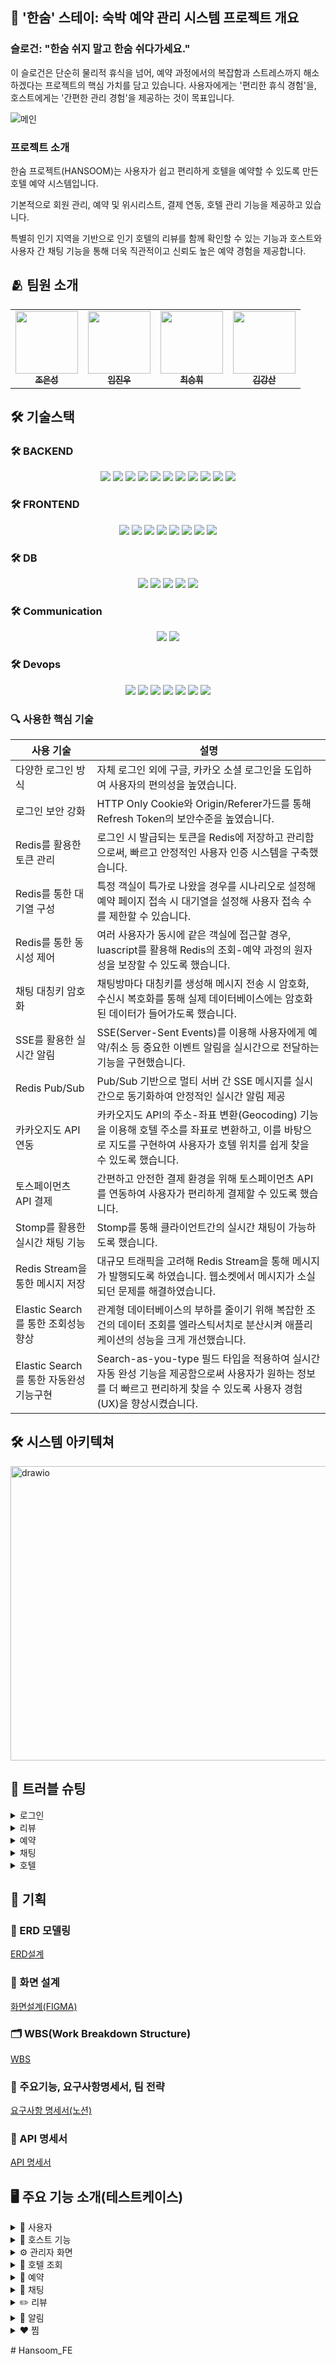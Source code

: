 ## 🛌 '한숨' 스테이: 숙박 예약 관리 시스템 프로젝트 개요
### **슬로건: "한숨 쉬지 말고 한숨 쉬다가세요."**<br/>
이 슬로건은 단순히 물리적 휴식을 넘어, 예약 과정에서의 복잡함과 스트레스까지 해소하겠다는 프로젝트의 핵심 가치를 담고 있습니다. 사용자에게는 '편리한 휴식 경험'을, 호스트에게는 '간편한 관리 경험'을 제공하는 것이 목표입니다.

![메인](https://github.com/user-attachments/assets/de14ab9c-a7e1-423a-a6ec-225f451c8be8)


### **프로젝트 소개**<br/>
한숨 프로젝트(HANSOOM)는 사용자가 쉽고 편리하게 호텔을 예약할 수 있도록 만든 호텔 예약 시스템입니다.<br>

기본적으로 회원 관리, 예약 및 위시리스트, 결제 연동, 호텔 관리 기능을 제공하고 있습니다.<br>

특별히 인기 지역을 기반으로 인기 호텔의 리뷰를 함께 확인할 수 있는 기능과 호스트와 사용자 간 채팅 기능을 통해 더욱 직관적이고 신뢰도 높은 예약 경험을 제공합니다.<br>

## 🫂 팀원 소개
<table align="center">
  <tbody>
    <tr>
      <td align="center"><a href="https://github.com/EunDuk2"><img src="https://avatars.githubusercontent.com/u/124436476?v=4" width="100px;" alt=""/><br /><sub><b> 조은성 </b></sub></a><br /></td>
      <td align="center"><a href="https://github.com/imujinu"><img src="https://avatars.githubusercontent.com/u/138341044?v=4" width="100px;" alt=""/><br /><sub><b> 임진우 </b></sub></a><br /></td>
      <td align="center"><a href="https://github.com/kishinoa"><img src="https://avatars.githubusercontent.com/u/109147221?v=4" width="100px;" alt=""/><br /><sub><b> 최승휘 </b></sub></a><br /></td>
      <td align="center"><a href="https://github.com/rm2001kr"><img src="https://avatars.githubusercontent.com/u/207882668?v=4" width="100px;" alt=""/><br /><sub><b> 김강산 </b></sub></a><br /></td>
    </tr>
  </tbody>
</table>

## 🛠️ 기술스택
### 🛠️ BACKEND

<p align="center">
  <img src="https://img.shields.io/badge/Spring-6DB33F?style=for-the-badge&logo=spring&logoColor=white" />
  <img src="https://img.shields.io/badge/SpringBoot-6DB33F?style=for-the-badge&logo=springboot&logoColor=white" />
  <img src="https://img.shields.io/badge/springsecurity-6DB33F?style=for-the-badge&logo=springsecurity&logoColor=white" />
  <img src="https://img.shields.io/badge/springdatajpa-6DB33F?style=for-the-badge&logo=hibernate&logoColor=white" />
  <img src="https://img.shields.io/badge/gradle-02303A?style=for-the-badge&logo=gradle&logoColor=white" />
  <img src="https://img.shields.io/badge/JWT-000000?style=for-the-badge&logo=jsonwebtokens&logoColor=white" />
  <img src="https://img.shields.io/badge/docker-2496ED?style=for-the-badge&logo=docker&logoColor=white" />
  <img src="https://img.shields.io/badge/intellijidea-000000?style=for-the-badge&logo=intellijidea&logoColor=white" />
  <img src="https://img.shields.io/badge/luascript-2C2D72?style=for-the-badge&logo=lua&logoColor=white" />
  <img src="https://img.shields.io/badge/STOMP/WebSocket-FF6B6B?style=for-the-badge&logo=socket.io&logoColor=white"/>
  <img src="https://img.shields.io/badge/elasticsearch-005571?style=for-the-badge&logo=elasticsearch&logoColor=white"/>
</p>

### 🛠️ FRONTEND

<p align="center">
  <img src="https://img.shields.io/badge/css-663399?style=for-the-badge&logo=css&logoColor=white" />
  <img src="https://img.shields.io/badge/html5-E34F26?style=for-the-badge&logo=html5&logoColor=white" />
  <img src="https://img.shields.io/badge/javascript-F7DF1E?style=for-the-badge&logo=javascript&logoColor=white" />
  <img src="https://img.shields.io/badge/vue.js-4FC08D?style=for-the-badge&logo=vuedotjs&logoColor=white" />
  <img src="https://img.shields.io/badge/vuerouter-4FC08D?style=for-the-badge&logo=vuedotjs&logoColor=white" />
  <img src="https://img.shields.io/badge/vuetify-1867C0?style=for-the-badge&logo=vuetify&logoColor=white" />
  <img src="https://img.shields.io/badge/axios-5A29E4?style=for-the-badge&logo=axios&logoColor=white" />
  <img src="https://img.shields.io/badge/Pinia-FFD859?style=for-the-badge&logo=vue.js&logoColor=black"/>
</p>

### 🛠️ DB

<p align="center">
  <img src="https://img.shields.io/badge/MariaDB-003545?style=for-the-badge&logo=mariadb&logoColor=white" />
  <img src="https://img.shields.io/badge/ERDCloud-1F1F1F?style=for-the-badge&logo=linkerd&logoColor=white" />
  <img src="https://img.shields.io/badge/MySQL%20Workbench-4479A1?style=for-the-badge&logo=mysql&logoColor=white" />
  <img src="https://img.shields.io/badge/SQL-336791?style=for-the-badge&logo=sqlite&logoColor=white" />
  <img src="https://img.shields.io/badge/redis-FF4438?style=for-the-badge&logo=redis&logoColor=white" />
</p>

### 🛠️ Communication

<p align="center">
  <img src="https://img.shields.io/badge/github-181717?style=for-the-badge&logo=github&logoColor=white" />
  <img src="https://img.shields.io/badge/discord-5865F2?style=for-the-badge&logo=discord&logoColor=white" />
</p>

### 🛠️ Devops

<p align="center">
   <img src="https://img.shields.io/badge/Nginx-009639?style=for-the-badge&logo=nginx&logoColor=white"/>
  <img src="https://img.shields.io/badge/GitHub%20Actions-2088FF?style=for-the-badge&logo=githubactions&logoColor=white"/>
  <img src="https://img.shields.io/badge/Docker-2496ED?style=for-the-badge&logo=docker&logoColor=white"/>
    <img src="https://img.shields.io/badge/AWS%20CloudFront-8C4FFF?style=for-the-badge&logo=amazonaws&logoColor=white"/>
 <img src="https://img.shields.io/badge/AWS%20EC2-FF9900?style=for-the-badge&logo=amazonec2&logoColor=black"/>
 <img src="https://img.shields.io/badge/AWS%20RDS-527FFF?style=for-the-badge&logo=amazonrds&logoColor=black"/>
  <img src="https://img.shields.io/badge/AWS%20S3-569A31?style=for-the-badge&logo=amazons3&logoColor=black"/>

</p>

### 🔍 사용한 핵심 기술
| 사용 기술 | 설명 |
| ---------- | ---------------------------------------------- |
| 다양한 로그인 방식 | 자체 로그인 외에 구글, 카카오 소셜 로그인을 도입하여 사용자의 편의성을 높였습니다. |
| 로그인 보안 강화 | HTTP Only Cookie와 Origin/Referer가드를 통해 Refresh Token의 보안수준을 높였습니다. |
| Redis를 활용한 토큰 관리 | 로그인 시 발급되는 토큰을 Redis에 저장하고 관리함으로써, 빠르고 안정적인 사용자 인증 시스템을 구축했습니다. |
| Redis를 통한 대기열 구성 | 특정 객실이 특가로 나왔을 경우를 시나리오로 설정해 예약 페이지 접속 시 대기열을 설정해 사용자 접속 수를 제한할 수 있습니다. |
| Redis를 통한 동시성 제어 | 여러 사용자가 동시에 같은 객실에 접근할 경우, luascript를 활용해 Redis의 조회-예약 과정의 원자성을 보장할 수 있도록 했습니다. |
| 채팅 대칭키 암호화 | 채팅방마다 대칭키를 생성해 메시지 전송 시 암호화, 수신시 복호화를 통해 실제 데이터베이스에는 암호화된 데이터가 들어가도록 했습니다. |
| SSE를 활용한 실시간 알림 | SSE(Server-Sent Events)를 이용해 사용자에게 예약/취소 등 중요한 이벤트 알림을 실시간으로 전달하는 기능을 구현했습니다. |
| Redis Pub/Sub | Pub/Sub 기반으로 멀티 서버 간 SSE 메시지를 실시간으로 동기화하여 안정적인 실시간 알림 제공 |
| 카카오지도 API 연동 | 카카오지도 API의 주소-좌표 변환(Geocoding) 기능을 이용해 호텔 주소를 좌표로 변환하고, 이를 바탕으로 지도를 구현하여 사용자가 호텔 위치를 쉽게 찾을 수 있도록 했습니다. |
| 토스페이먼츠 API 결제 | 간편하고 안전한 결제 환경을 위해 토스페이먼츠 API를 연동하여 사용자가 편리하게 결제할 수 있도록 했습니다. |
| Stomp를 활용한 실시간 채팅 기능 | Stomp를 통해 클라이언트간의 실시간 채팅이 가능하도록 했습니다. |
| Redis Stream을 통한 메시지 저장 | 대규모 트래픽을 고려해 Redis Stream을 통해 메시지가 발행되도록 하였습니다. 웹소켓에서 메시지가 소실되던 문제를 해결하였습니다. |
| Elastic Search를 통한 조회성능 향상 | 관계형 데이터베이스의 부하를 줄이기 위해 복잡한 조건의 데이터 조회를 엘라스틱서치로 분산시켜 애플리케이션의 성능을 크게 개선했습니다. |
| Elastic Search를 통한 자동완성 기능구현 | Search-as-you-type 필드 타입을 적용하여 실시간 자동 완성 기능을 제공함으로써 사용자가 원하는 정보를 더 빠르고 편리하게 찾을 수 있도록 사용자 경험(UX)을 향상시켰습니다. |

## 🛠️ 시스템 아키텍쳐
<img width="944" height="471" alt="drawio" src="https://github.com/user-attachments/assets/ae25777f-9bb5-4a4a-a8e4-8378cc5f050c" />


## <span id="11">🚦 트러블 슈팅</span>

<details>
<summary> 로그인  </summary>

<div>
<details>
  <summary>
    1. SNS 로그인 연동
  </summary>
<div>
    
1. **문제 상황**  
    기존 회원이 SNS 로그인 시도 시, 로그인 실패 발생<br>
    원인: 기존 회원 이메일과 SNS 계정 이메일이 동일 → 회원가입 로직에서 중복 Insert 시도 → DB 충돌 발생
    
2. **시도**  
    SNS 로그인 시 기존 회원일 경우, 409 (CONFLICT) 응답을 반환하여 중복 회원가입 방지<br>
    프론트는 409를 감지 후 연동 여부를 사용자에게 확인 후, 연동 동의 시, 프론트는 이전의 인가코드(code)로 서버에 재로그인 요청<br>
    서버는 재로그인 과정에서 동일 인가 코드를 다시 사용해 구글 토큰 교환 요청→ 구글은 이미 사용된 코드라 판단, invalid_grand 오류 반환

3. **해결**
   SNS 로그인 시 이메일 충돌 발생 → 서버는 409와 함께 LinkTicket { email, socialId, provider } (임시토큰)을 발급하여 응답으로 반환<br>
  서버는 Redis에 10분 TTL을 걸어 저장<br>
  프론트는 409를 감지 후 연동 여부를 사용자에게 확인 후, 연동 동의 시, LinkTikcet을 가지고 로그인 재요청<br>
  서버는 LinkTicket을 검증 후, 페이로드를 가지고 SNS 계정과 연동(Social ID/Type 업데이트)<br>
  로그인 완료 및 정상 응답 반환

  </div>
</details>

<details>
  <summary>
    2. Refresh Token 보안 강화
  </summary>
  <div>
    
1. **문제 상황**  
   Local Storage에 저장된 데이터는, XSS 공격을 통해 탈취 될 수 있음.<br>
   악성 스크립트 공격 - localStorage.getItem("refreshToken"), document.cookie 등

2. **해결1**
   Refresh Token을 HTTP Only Cookie로 관리<br>
   HTTP Only Cookie → JS에서 접근할 수 있는 곳에 쿠키를 저장, 요청을 보낼 때 헤더에 담아서 전송→ XSS 공격 방어 가능
       
3. **문제 상황2**  
   HTTP Only Cookie 사용 → CSRF 공격에 노출<br>
   CSRF 공격 - 인증된 쿠키를 인증되지 않은 사이트에서도 헤더에 담아 요청 전송

4. **해결2**
   Origin/Referer가드를 적용<br>
   Origin/Referer가드<br>
   → 브라우저에서 요청을 보낼 때, 요청을 보낸 페이지의 URL을 담아서 서버로 전송<br>
   → 서버는 화이트리스트와 비교하여 검증 후, 일치하지 않으면 403 반환<br>
   추가로 HTTP Only Cookie 설정에서, 쿠키를 필요로 하는 요청만 쿠키를 담도록 허용 (token refresh / logout)
    
  </div>
</details>




</div>
</details>


<details>
<summary> 리뷰  </summary>

<div>
<details>
  <summary>
    1. 리뷰 평점 계산을 위한 테이블 구조 개선
  </summary>
<div>
    
1. **문제 상황**  
    호텔 평점을 계산하기 위해 모든 리뷰 데이터를 불러와 합산해야 함 → 성능 저하 우려<br>
    예) 4.8 (100) → 이 데이터만을 위해 모든 데이터 조회 및 AVG / COUNT 계산 필요

2. **해결**
   호텔 ID를 외래키로 갖는 별도 테이블 생성 { hotel_id, sum, count }<br>
   리뷰 작성/수정/삭제 시, 별점의 총합(sum)과 개수(count)를 업데이트<br>
   특정 호텔의 평점과 리뷰 개수를 바로 조회할 수 있도록 최적화
  </div>
</details>



</div>
</details>


<details>
<summary> 예약  </summary>

<div>
<details>
  <summary>
    1. 예약 동시성 처리
  </summary>
<div>
    
1. **문제 상황**  
    숙소 예약 서비스 특성상 재고관리가 필수적이었고 동시성 문제를 해결하기 위해 redis에서 재고관리를 진행했습니다.
   redis에 저장된 예약건수를 확인한 후 DB에 저장되어있던 최대 재고수와 비교해서 예약의 진행 여부를 판단하도록 했습니다.
   이 과정에서 redis 조회와, 업데이트가 동시에 이루어지는 것이 아니기 때문에 동시성 문제가 발생할 수 있음을 발견했습니다.
   문제는 마지막 재고를 조회한 사용자가 값을 업데이트하기 전에 또 다른 사용자가 레디스에서 값을 조회한 탓에 발생한 것이었습니다.   
    <img width="1053" height="402" alt="image" src="https://github.com/user-attachments/assets/909b4af8-1aea-476a-943d-0dd8a477bd58" />
<figure>
  <img width="1904" height="885" alt="image" src="https://github.com/user-attachments/assets/916b21dc-716f-479f-b9fc-5646cf669dd6" />
  <figcaption>db재고는 500개지만 redis에는 502개의 예약이 들어간 모습</figcaption>
</figure>
    
2. **해결 방안**  
    redis 조회 - 업데이트의 원자성을 보장하기 위해 luascript를 도입했습니다. 모든 예약내역은 그 날짜가 지나면 삭제되어야 했기 때문에 날짜 정보를 hash형태로 저장한 뒤 각 키값에 ttl을 설정해 해당 날짜가 지나면 redis에서 삭제되도록 구현하였습니다.


  </div>
</details>

<details>
  <summary>
    2. 서버 대기열
  </summary>
  <div>
    
1. **문제 상황**  
    1번 해결 방안으로 luascript를 사용한 탓에 조회-업데이트가 한번에 이뤄지는 구조이기 때문에 예약-결제-예약확정 구조가 서버에 부하를 줄 수 있다고 생각했습니다.
   특히 숙소 예약 서비스 특성 상 특가 이벤트와 같은 경우에 특정 객실에 사용자가 몰리는 일이 발생할 수 있었고 그 결과 서버가 느려질 수 있지 않을까 하는 우려가 들었습니다.
       
2. **해결 방안**  
    특정 객실이 특가로 나왔다고 테스트 시나리오를 세운 뒤 예약 페이지에 진입하는 모든 사용자가 대기열 큐에 올라가도록 하였습니다.
   서버에서 설정한 대기열 순서보다 앞에 있는 사용자만 예약 페이지의 이용이 가능하도록 하였고 순번이 뒤인 사용자들은 자신들의 순번을 실시간으로 전달받으며 기다리도록 구현하였습니다.
![채팅 대기열 gif](https://github.com/user-attachments/assets/c0f2f445-4435-487f-8e03-a96e1ff7b002)

  </div>
</details>




</div>
</details>
<details>
<summary> 채팅  </summary>

<div>
<details>
  <summary>
    1. 메시지 소실
  </summary>
  <div>
    
1. **문제 상황**  
    기존 채팅 서비스는 웹소켓을 통해 메시지를 전송하고 서버에서 다시 발행해주는 구조였습니다.
    그런데 대규모 트래픽이 발생할 경우 중간 과정에 메시지가 소실 될 우려가 존재했습니다.
    
    
2. **해결 방안**  
    pub/sub 대신 로그 기반의 stream 기능을 이용하여 redis에 메시지가 저장된 뒤 발행되도록 하였습니다. 
    consumer들은 메시지를 소비하는 것과 동시에 db에 메시지를 저장하며 싱크를 맞추게 됩니다.

    <img width="1904" height="885" alt="image" src="https://github.com/user-attachments/assets/916b21dc-716f-479f-b9fc-5646cf669dd6" />

  </div>
</details>

<details>
  <summary>
    2. 서버 과부화
  </summary>
  <div>
   
1. **문제 상황**  
   채팅 서비스는 사용자가 메시지를 전송할 때마다 서버에 API 요청을 보내도록 설계되어 있습니다.  
   그렇다 보니 짧은 시간 내에 악의적으로 메시지를 반복 전송할 경우 서버에 부하가 걸릴 수 있다는 문제가 내재되어 있었습니다.  
   특히 단체 채팅 기능이 존재하기 때문에 사용자가 많아질수록 서버 부하가 커질 우려가 있었습니다.  

2. **해결 방안**  
   이 문제를 방지하기 위해서는 특정 시간 동안 사용자의 메시지 전송 횟수의 제한을 두는 편이 좋다고 생각했습니다.  
   이를 위해 rateLimiter를 사용하였으며 사용자의 이메일을 키값으로, 메시지 전송 시간을 담아두는 리스트를 value 값으로 두어  
   설정해둔 값을 넘어설 경우 일정 시간 동안 채팅 기능의 제한이 이루어지도록 하였습니다.  
   테스트 케이스를 위해 1분에 10회의 채팅 제한을 두고, 채팅 제한 시간은 5분으로 설정하였습니다.

![채팅 도배 테스트](https://github.com/user-attachments/assets/044ef4f7-f1c0-4704-b4c3-39ddf80e782b)

   
  </div>
</details>




</div>
</details>
<details>
<summary> 호텔 </summary>

<div>
<details>
  <summary>
    1. 외부 API 사용(RestTemplate 문제)
  </summary>
  <div>
    
1. 문제 상황 <br />
카카오 GEOCODING API를 사용하여 주소를 좌표로 변환하려 했으나, RestTemplate를 통해 요청을 보내면 ACCESS DENIED 오류가 지속적으로 발생했습니다.

2. 시도 <br />
API 키를 재발급하고 코드에 직접 입력하는 등 다양한 시도를 했지만 해결되지 않았습니다. Postman으로 직접 테스트했을 때는 정상적으로 작동하여 API 키 자체에는 문제가 없다고 판단했습니다. 이는 결국 RestTemplate의 요청 처리 방식에 문제가 있었다는 결론으로 이어졌습니다.

3. 해결방안 <br />
RestTemplate 대신 WebClient로 코드를 변경하자 문제가 해결되고 API 호출이 정상적으로 성공했습니다.

4. 정리 링크 <br />
[RestTemplate 문제](https://velog.io/@kishinoa/JPA-%EB%AC%B4%ED%95%9C%EC%B0%B8%EC%A1%B0-%EB%AC%B8%EC%A0%9C)
</div>
</details>

<details>
  <summary>
    2. JPA 무한참조
  </summary>
  <div>

1. 문제 상황 <br />
호텔 상세 정보 조회 API 개발 중, Hotel - Room - RoomImage 엔티티 간의 양방향 관계로 인해 JSON 변환 시 무한 참조(StackOverflowError)가 발생했습니다.

2. 시도 <br />
무한 참조를 끊기 위해, 엔티티를 직접 사용하지 않고 DTO(Data Transfer Object)를 분리하여 API 응답에 필요한 데이터만 담도록 구조를 변경했습니다.

3. 해결방안 <br />
HotelDetailResponseDto에 RoomDetailResponseDto 리스트를, RoomDetailResponseDto에 RoomImageResponseDto 리스트를 포함시켰습니다.
엔티티 객체를 DTO로 변환하여 데이터를 전달함으로써 순환 참조를 완전히 제거하고 문제를 해결했습니다.

4. 정리 링크 <br />
[JPA 무한참조](https://velog.io/@kishinoa/JPA-%EB%AC%B4%ED%95%9C%EC%B0%B8%EC%A1%B0-%EB%AC%B8%EC%A0%9C)
</div>
</details>

<details>
  <summary>
    3. 톰캣 FileCountLimitExceededException
  </summary>
<div>
  
1. 문제 상황 <br />
호텔 등록 기능에서 10장 이상의 이미지를 업로드할 경우, 서버에서 FileCountLimitExceededException 오류가 발생했습니다.
이는 톰캣 서버의 기본 설정이 한 번에 받을 수 있는 파일의 개수를 초과했기 때문에 발생한 문제입니다.

2. 시도 <br />
application.yml 파일에서 servlet.multipart.max-file-size나 max-request-size 같은 설정을 변경해 보았습니다.
하지만 이 설정들은 개별 파일 크기나 전체 요청 크기를 제한하는 용도일 뿐, 파일의 개수를 직접 제어할 수는 없었습니다.

3. 해결방안 <br />
Spring Boot의 자동 구성에 의존하는 대신, **TomcatServletWebServerFactory**를 직접 커스터마이징하는 방식으로 문제를 해결했습니다.
TomcatConfig라는 @Configuration 클래스를 만들고, TomcatServletWebServerFactory 빈(Bean)을 등록하여 setTomcatConnectorCustomizers 메서드를 통해 톰캣 커넥터 설정을 직접 변경했습니다.
이 과정에서 TomcatConnectorCustomizer를 사용하여 setMaxSwallowSize와 setMaxPostSize를 원하는 값으로 설정하고, 핵심적으로 setMaxParts 값을 기본값(10)보다 크게 설정하여 파일 개수 제한을 늘려주었습니다.
이처럼 application.yml에서 변경할 수 없는 톰캣의 세부 설정을 직접 코드 레벨에서 제어함으로써, 파일 개수 제한 문제를 해결할 수 있었습니다.

4. 정리 링크 <br />
[톰캣 FileCountLimitExceededException](https://velog.io/@kishinoa/%ED%86%B0%EC%BA%A3FileCountLimitExceededException-%EB%AC%B8%EC%A0%9C-%ED%95%B4%EA%B2%B0)
</div>
</details>

</div>
</details>


## 📄 기획
### 🧩 ERD 모델링
[ERD설계](https://www.erdcloud.com/d/KZpy58Bipc3W5dMCp)

### 🧩 화면 설계
[화면설계(FIGMA)](https://www.figma.com/design/5YAs2wQfAH7CbiuoVLxr83/hwswcamp16-hansoom?node-id=9-399&t=4fWD07lFKPfFA3RF-1)

### 🗂️ WBS(Work Breakdown Structure)
[WBS](https://docs.google.com/spreadsheets/d/1WBdN5PjUgrAbVGL3SymTdRr_rnKO_Wy1DPPokykaKWM/edit?gid=692648115#gid=692648115)

### 📄 주요기능, 요구사항명세서, 팀 전략
[요구사항 명세서(노션)](https://vivid-swallow-267.notion.site/247b1da1d9f980179d12d61e05389f50?source=copy_link)

### 📄 API 명세서
[API 명세서](https://documenter.getpostman.com/view/40187629/2sB3BBqsB9#702f82d9-09c1-43f8-830c-56f957a19796)

## <span id="11">🖥️ 주요 기능 소개(테스트케이스)</span>
<details>
  <summary> 👥 사용자 </summary>
<details>
  <summary>회원가입</summary>
  <div align="center">

![회원가입](https://github.com/user-attachments/assets/530a9258-93f0-4b6d-b2ec-5dd82cbabf86)
  
  </div>
</details>

<details>
  <summary>이메일 로그인</summary>
  <div align="center">
    

![이메일로그인](https://github.com/user-attachments/assets/809f003c-0651-44b5-8f7b-138be3e5915c)


  </div>
</details>

<details>
  <summary>구글 회원가입 / 로그인</summary>
  <div align="center">

![구글회원가입및로그인](https://github.com/user-attachments/assets/ca1c6479-ad4e-4a82-aa0e-adf4c127bd9b)

  
  </div>
</details>

<details>
  <summary>카카오 회원가입 / 로그인</summary>
  <div align="center">


![카카오회원가입및로그인](https://github.com/user-attachments/assets/1ee3ff99-1bbd-44c2-b0d1-ed888f0f1a41)



  </div>
</details>

<details>
  <summary>내 정보 조회(마이페이지)</summary>
  <div align="center">
  

![내정보조회마이페이지](https://github.com/user-attachments/assets/7b90a8e7-c094-4c7b-bf85-8d5c4cd1ff53)



  </div>
</details>

<details>
  <summary>내 정보 수정</summary>
  <div align="center">

![내정보수정](https://github.com/user-attachments/assets/a97c255f-b5ec-4385-ad4f-7e9c71853388)




  </div>
</details>

<details>
  <summary>사용자 탈퇴</summary>
  <div align="center">


![사용자탈퇴](https://github.com/user-attachments/assets/6b6902c9-b3ea-4b51-8dcb-b1d3783e1213)



  </div>
</details>
</details>

<details>
 <summary> 🔑 호스트 기능 </summary>
<details>
  <summary>호텔 등록</summary>
  <div align="center">

![호텔 등록](https://github.com/user-attachments/assets/b8f4fe54-b0a1-42a1-852c-354911cb826b)


  </div>
</details>
<details>
  <summary>호텔 수정</summary>
  <div align="center">

![호텔 수정](https://github.com/user-attachments/assets/767c20af-3150-41f0-986f-5c66195ee7f0)


  </div>
</details>

<details>
  <summary>호스트 채팅 공지사항 등록</summary>
  <div align="center">

![호스트 공지 등록](https://github.com/user-attachments/assets/c3286910-76b3-4326-a13f-fb707545d000)

<img width="926" height="289" alt="image" src="https://github.com/user-attachments/assets/7db8fdf2-3475-49cc-919b-c6dbf64f7a14" />

  </div>
</details>
<details>
  <summary>호스트 채팅 공지사항 비활성화</summary>
  <div align="center">

![공지 비활성화](https://github.com/user-attachments/assets/51cdcd50-359c-4aaa-9b6d-c4a9b22e9371)
<img width="940" height="311" alt="image" src="https://github.com/user-attachments/assets/2b0a5003-22d8-4183-aeff-5b88e265c036" />

  </div>
</details>

</details>

<details>
<summary>⚙️ 관리자 화면</summary>
<details>
  <summary>호텔 승인</summary>
  <div align="center">


![호텔 승인](https://github.com/user-attachments/assets/b6346ad3-167b-4620-9d7d-87d0b71012d2)


  </div>
</details>
</details>

<details>
<summary>🏨 호텔 조회</summary>
<details>
  <summary>지역명 조회</summary>
  <div align="center">
    
![지역명 검색](https://github.com/user-attachments/assets/4da13680-e6d7-4034-b94d-fb494e00a907)


  </div>
</details>

<details>
  <summary>호텔명 조회</summary>
  <div align="center">
    
![호텔명 검색](https://github.com/user-attachments/assets/d4bb8898-4f92-4549-8b1e-628532c27737)


  </div>
</details>

<details>
  <summary>호텔검색 필터기능</summary>
  <div align="center">

![필터 기능](https://github.com/user-attachments/assets/4b9c6274-1f0d-4744-9839-d8a01a25a3e0)


  </div>
</details>

<details>
  <summary>호텔검색 정렬기능</summary>
  <div align="center">

![정렬 기능](https://github.com/user-attachments/assets/c9e5c363-5608-4260-89b1-be90b82337af)


  </div>
</details>

<details>
  <summary>내 주변 호텔 조회</summary>
  <div align="center">

![내 주변 호텔](https://github.com/user-attachments/assets/5acc8d59-9f36-4f56-a5f5-061ec643466d)


  </div>
</details>
</details>

<details>
<summary>📅 예약</summary>



<details>
  <summary>예약 성공</summary>
  <div align="center">
  

![예약 성공](https://github.com/user-attachments/assets/a198e262-3d43-4d74-97ad-6050846649a7)


  </div>
</details>


<details>
  <summary>예약 실패</summary>
  <div align="center">
    
![예약실패 최종](https://github.com/user-attachments/assets/3d462ddb-8119-4073-8e02-e953c924f973)


  </div>
</details>

<details>
  <summary>예약 내역 조회</summary>
  <div align="center">

![예약 내역](https://github.com/user-attachments/assets/31c34501-187e-4b74-b10c-8082f6a33b9d)

  </div>
</details>

<details>
  <summary>예약 상세 내역 조회</summary>
  <div align="center">
  
![예약 상세 내역](https://github.com/user-attachments/assets/1aa81a29-261e-4f26-9b2a-2d5728448eb7)

  </div>
</details>

<details>
  <summary>예약 호스트 연락 </summary>
  <div align="center">

![예약-호스트 연락](https://github.com/user-attachments/assets/91d7552e-f1b7-4a9b-9b8b-e4b50edefc86)

  </div>
</details>





</details>

<details>
<summary>💬 채팅</summary>
<details>
  <summary>채팅 </summary>
  <div align="center">
    

![채팅](https://github.com/user-attachments/assets/f9020b80-39f5-4e59-83db-0cc830e30083)


  </div>
</details>
<details>
  <summary>채팅 알림 </summary>
  <div align="center">
    

![채팅-알림 (1)](https://github.com/user-attachments/assets/c4c93492-c861-410b-a15c-df1674210174)



  </div>
</details>

</details>

<details>
<summary>✏️ 리뷰</summary>
<details>
  <summary>호텔 리뷰조회</summary>
  <div align="center">

![호텔리뷰조회](https://github.com/user-attachments/assets/e8ddbdb4-669a-442e-af04-20ea8b329622)

    
  </div>
</details>

<details>
  <summary>리뷰작성</summary>
  <div align="center">


![리뷰작성](https://github.com/user-attachments/assets/d48db345-2a71-4eae-a7eb-3344a9696c18)

    

  </div>
</details>

<details>
  <summary>내 리뷰 조회(마이페이지)</summary>
  <div align="center">


![내리뷰조회](https://github.com/user-attachments/assets/2cb8e40f-8cb4-4fe0-9e73-42d56bd22c51)

    

  </div>
</details>

<details>
  <summary>내 리뷰 수정</summary>
  <div align="center">


![내리뷰수정](https://github.com/user-attachments/assets/4eee199b-b108-4720-a984-acd5cdc0ebb7)



  </div>
</details>

<details>
  <summary>내 리뷰 삭제</summary>
  <div align="center">

![내리뷰삭제](https://github.com/user-attachments/assets/49aca08d-99b0-43b9-8d7a-37e38d580bd2)


  </div>
</details>

<details>
  <summary>리뷰 답글 작성</summary>
  <div align="center">


![호스트리뷰답글작성](https://github.com/user-attachments/assets/fa9a711d-d035-4cfd-9dc3-4de98407543c)


  </div>
</details>

<details>
  <summary>리뷰 답글 수정/삭제</summary>
  <div align="center">

![호스트리뷰답글수정삭제](https://github.com/user-attachments/assets/da54ed75-762a-4355-8e06-5fc47c89ecc6)


  </div>
</details>
</details>

<details>
<summary>🔔 알림</summary>
<details>
  <summary>예약성공 알림(사용자, 실시간x)</summary>
  <div align="center">
    
  <img width="423" height="416" alt="사용자 예약확정 알림" src="https://github.com/user-attachments/assets/ddd70b3c-40db-4d88-8940-ca1d30fc3922" />

  </div>
</details>

<details>
  <summary>예약성공 알림(호스트, 실시간o)</summary>
  <div align="center">


  ![호스트알림](https://github.com/user-attachments/assets/b66befaa-a9e2-4f0f-b2bc-82a5cd45cf5f)


  </div>
</details>

<details>
  <summary>호텔등록 알림(관리자, 실시간o)</summary>
  <div align="center">

  ![관리자알림](https://github.com/user-attachments/assets/067cafe3-ecef-4444-8410-cc3b3ed51808)
  

  </div>
</details>

<details>
  <summary>입실 하루 전 알림(사용자, 실시간x)</summary>
  <div align="center">
    
<img width="417" height="253" alt="사용자 내일 입실 알림" src="https://github.com/user-attachments/assets/e16c3ca2-20ff-436d-a1f8-a8ad91e1a8bb" />
    
  </div>
</details>

<details>
  <summary>퇴실 후 리뷰 요청 알림(사용자, 실시간x)</summary>
  <div align="center">
    
<img width="408" height="269" alt="사용자 리뷰 요청 알림" src="https://github.com/user-attachments/assets/f85d1f43-ad23-4bce-9ef1-fb920c3da9ce" />
    
  </div>
</details>
</details>

<details>
<summary>♥️ 찜</summary>
<details>
  <summary>사용자 찜 기능</summary>
  <div align="center">

![찜기능](https://github.com/user-attachments/assets/adff0a8b-9aaa-4848-bc24-70f6849dbbd6)


  </div>
</details>

</details>


#   H a n s o o m _ F E  
 